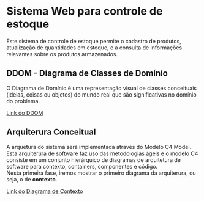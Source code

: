 # Sistema Web para controle de estoque

Este sistema de controle de estoque permite o cadastro de produtos, atualização de quantidades em estoque, e a consulta de informações relevantes sobre os produtos armazenados.  

## DDOM - Diagrama de Classes de Domínio

O Diagrama de Domínio é uma representação visual de classes conceituais (ideias, coisas ou objetos) do mundo real que são significativas no domínio do problema.  

[Link do DDOM](https://github.com/Elildes/web-controle-estoque/blob/main/ddom/DDOM%20Controle%20de%20Estoques.jpg)  

## Arquiterura Conceitual

A arquetura do sistema será implementada através do Modelo C4 Model.  
Esta arquiterura de software faz uso das metodologias ágeis e o modelo C4 consiste em um conjunto hierárquico de diagramas de arquitetura de software para contexto, containers, componentes e código.  
Nesta primeira fase, iremos mostrar o primeiro diagrama da arquiterura, ou seja, o de **contexto**.  

[Link do Diagrama de Contexto](https://github.com/Elildes/web-controle-estoque/blob/main/arquitetura/Arquitetura%20controle%20estoque.jpg)
